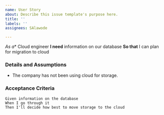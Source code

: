 ```yaml
---
name: User Story
about: Describe this issue template's purpose here.
title: ''
labels: ''
assignees: SAlawode

---
```


*As a** Cloud engineer
 **I need** information on our database 
 **So that** I can plan for migration to cloud 
   
 ### Details and Assumptions
 * The company has not been using cloud for storage.
   
 ### Acceptance Criteria  
   
 ```gherkin
 Given information on the database
 When I go through it
 Then I'll decide how best to move storage to the cloud
 ```
